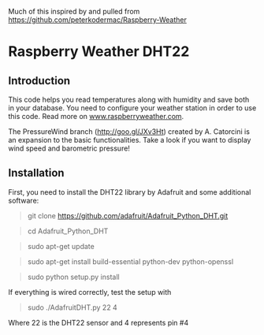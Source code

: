Much of this inspired by and pulled from https://github.com/peterkodermac/Raspberry-Weather


# Raspberry Weather DHT22 

## Introduction

This code helps you read temperatures along with humidity and save both in your database. You need to configure your weather station in order to use this code. Read more on www.raspberryweather.com.

The PressureWind branch (http://goo.gl/JXv3Ht) created by A. Catorcini is an expansion to the basic functionalities. Take a look if you want to display wind speed and barometric pressure!

## Installation

First, you need to install the DHT22 library by Adafruit and some additional software:

> git clone https://github.com/adafruit/Adafruit_Python_DHT.git

> cd Adafruit_Python_DHT

> sudo apt-get update

> sudo apt-get install build-essential python-dev python-openssl

> sudo python setup.py install

If everything is wired correctly, test the setup with
> sudo ./AdafruitDHT.py 22 4

Where 22 is the DHT22 sensor and 4 represents pin #4
